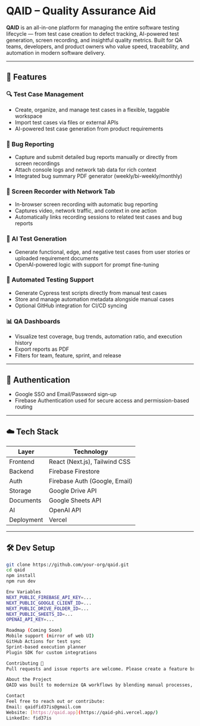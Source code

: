 # QAID – Quality Assurance Aid

**QAID** is an all-in-one platform for managing the entire software testing lifecycle — from test case creation to defect tracking, AI-powered test generation, screen recording, and insightful quality metrics. Built for QA teams, developers, and product owners who value speed, traceability, and automation in modern software delivery.

---

## 🚀 Features

### 🔍 Test Case Management
- Create, organize, and manage test cases in a flexible, taggable workspace
- Import test cases via files or external APIs
- AI-powered test case generation from product requirements

### 🐞 Bug Reporting
- Capture and submit detailed bug reports manually or directly from screen recordings
- Attach console logs and network tab data for rich context
- Integrated bug summary PDF generator (weekly/bi-weekly/monthly)

### 🎥 Screen Recorder with Network Tab
- In-browser screen recording with automatic bug reporting
- Captures video, network traffic, and context in one action
- Automatically links recording sessions to related test cases and bug reports

### 🤖 AI Test Generation
- Generate functional, edge, and negative test cases from user stories or uploaded requirement documents
- OpenAI-powered logic with support for prompt fine-tuning

### 🧪 Automated Testing Support
- Generate Cypress test scripts directly from manual test cases
- Store and manage automation metadata alongside manual cases
- Optional GitHub integration for CI/CD syncing

### 📊 QA Dashboards
- Visualize test coverage, bug trends, automation ratio, and execution history
- Export reports as PDF
- Filters for team, feature, sprint, and release

---

## 🔐 Authentication
- Google SSO and Email/Password sign-up
- Firebase Authentication used for secure access and permission-based routing

---

## ☁️ Tech Stack

| Layer        | Technology                     |
|--------------|--------------------------------|
| Frontend     | React (Next.js), Tailwind CSS  |
| Backend      | Firebase Firestore             |
| Auth         | Firebase Auth (Google, Email)  |
| Storage      | Google Drive API               |
| Documents    | Google Sheets API              |
| AI           | OpenAI API                     |
| Deployment   | Vercel                         |

---

## 🛠️ Dev Setup

```bash
git clone https://github.com/your-org/qaid.git
cd qaid
npm install
npm run dev

Env Variables
NEXT_PUBLIC_FIREBASE_API_KEY=...
NEXT_PUBLIC_GOOGLE_CLIENT_ID=...
NEXT_PUBLIC_DRIVE_FOLDER_ID=...
NEXT_PUBLIC_SHEETS_ID=...
OPENAI_API_KEY=...

Roadmap (Coming Soon)
Mobile support (mirror of web UI)
GitHub Actions for test sync
Sprint-based execution planner
Plugin SDK for custom integrations

Contributing 🤝 
Pull requests and issue reports are welcome. Please create a feature branch and follow the coding standards outlined in the CONTRIBUTING.md (coming soon).

About the Project
QAID was built to modernize QA workflows by blending manual processes, automation, and AI assistance — giving teams clarity, speed, and confidence in every release.

Contact
Feel free to reach out or contribute:
Email: qaidfid37is@gmail.com
Website: [https://qaid.app](https://qaid-phi.vercel.app/)
LinkedIn: fid37is
